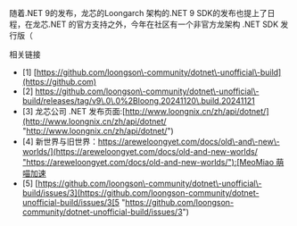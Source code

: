 
随着.NET 9的发布，龙芯的Loongarch 架构的.NET 9 SDK的发布也提上了日程，在龙芯.NET 的官方支持之外，今年在社区有一个非官方龙架构 .NET SDK 发行版（

相关链接

* \[1] [https://github.com/loongson\-community/dotnet\-unofficial\-build](https://github.com)
* \[2] https://github.com/loongson\-community/dotnet\-unofficial\-build/releases/tag/v9\.0\.0%2Bloong.20241120\.build.20241121
* \[3] 龙芯公司 .NET 发布页面:[http://www.loongnix.cn/zh/api/dotnet/](http://www.loongnix.cn/zh/api/dotnet/ "http://www.loongnix.cn/zh/api/dotnet/")
* \[4] 新世界与旧世界：[https://areweloongyet.com/docs/old\-and\-new\-worlds/](https://areweloongyet.com/docs/old-and-new-worlds/ "https://areweloongyet.com/docs/old-and-new-worlds/"):[MeoMiao 萌喵加速](https://biqumo.org)
* \[5] [https://github.com/loongson\-community/dotnet\-unofficial\-build/issues/3](https://github.com/loongson-community/dotnet-unofficial-build/issues/3[5 "https://github.com/loongson-community/dotnet-unofficial-build/issues/3")


